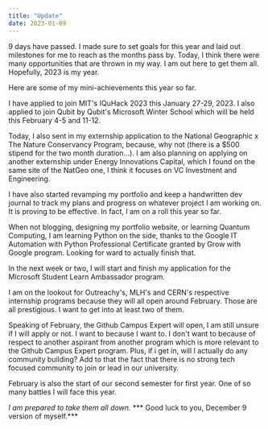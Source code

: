 ```yaml
---
title: "Update"
date: 2023-01-09
---
```


9 days have passed. I made sure to set goals for this year and laid out milestones for me to reach as the months pass by. Today, I think there were many opportunities that are thrown in my way. I am out here to get them all. Hopefully, 2023 is my year. 

Here are some of my mini-achievements this year so far.

I have applied to join MIT's IQuHack 2023 this January 27-29, 2023.
I also applied to join Qubit by Qubit's Microsoft Winter School which will be held this February 4-5 and 11-12.

Today, I also sent in my externship application to the National Geographic x The Nature Conservancy Program, because, why not (there is a $500 stipend for the two month duration...). I am also planning on applying on another externship under Energy Innovations Capital, which I found on the same site of the NatGeo one, I think it focuses on VC Investment and Engineering.

I have also started revamping my portfolio and keep a handwritten dev journal to track my plans and progress on whatever project I am working on. It is proving to be effective. In fact, I am on a roll this year so far. 

When not blogging, designing my portfolio website, or learning Quantum Computing, I am learning Python on the side, thanks to the Google IT Automation with Python Professional Certificate granted by Grow with Google program. Looking for ward to actually finish that.

In the next week or two, I will start and finish my application for the Microsoft Student Learn Ambassador program.

I am on the lookout for Outreachy's, MLH's and CERN's respective internship programs because they will all open around February. Those are all prestigious. I want to get into at least two of them.

Speaking of February, the Github Campus Expert will open, I am still unsure if I will apply or not. I want to because I want to. I don't want to because of respect to another aspirant from another program which is more relevant to the Github Campus Expert program. Plus, if i get in, will I actually do any community building? Add to that the fact that there is no strong tech focused community to join or lead in our university.

February is also the start of our second semester for first year. One of so many battles I will face this year. 

*I am prepared to take them all down.*
*** Good luck to you, December 9 version of myself.*** 